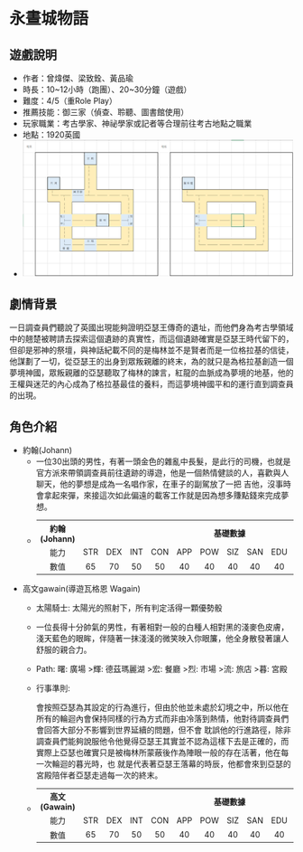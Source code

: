 # 永晝城物語
## 遊戲說明
- 作者：曾煒傑、梁致銓、黃品瑜
- 時長：10\~12小時（跑團）、20\~30分鐘（遊戲）
- 難度：4/5（重Role Play）
- 推薦技能：御三家（偵查、聆聽、圖書館使用）
- 玩家職業：考古學家、神祕學家或記者等合理前往考古地點之職業
- 地點：1920英國
- ![map](劇本/地圖.png) 
## 劇情背景
一日調查員們聽說了英國出現能夠證明亞瑟王傳奇的遺址，而他們身為考古學領域中的翹楚被聘請去探索這個遺跡的真實性，而這個遺跡確實是亞瑟王時代留下的，但卻是邪神的祭壇，與神話紀載不同的是梅林並不是賢者而是一位格拉基的信徒，他謀劃了一切，從亞瑟王的出身到眾叛親離的終末，為的就只是為格拉基創造一個夢境神國，眾叛親離的亞瑟聽取了梅林的諫言，紅龍的血脈成為夢境的地基，他的王權與迷茫的內心成為了格拉基最佳的養料，而這夢境神國平和的運行直到調查員的出現。
## 角色介紹
- 約翰(Johann)
  - 一位30出頭的男性，有著一頭金色的雜亂中長髮，是此行的司機，也就是官方派來帶領調查員前往遺跡的導遊，他是一個熱情健談的人，喜歡與人聊天，他的夢想是成為一名唱作家，在車子的副駕放了一把 
    吉他，沒事時會拿起來彈，來接這次如此偏遠的載客工作就是因為想多賺點錢來完成夢想。
  -  <table>
     <tr>
        <th align="center">約翰(Johann)</th><th colspan="13" align="center">基礎數據</th>
     </tr>
     <tr>
         <td align="center">能力</td><td align="center">STR</td><td align="center">DEX</td><td align="center">INT</td><td align="center">CON</td><td                align="center">APP</td><td align="center">POW</td><td align="center">SIZ</td><td align="center">SAN</td><td align="center">EDU</td><td     
         align="center">Luck</td><td align="center">HP</td><td align="center">MP</td><td align="center">DB</td>
     </tr>
     <tr>
        <td align="center">數值</td><td align="center">65</td><td align="center">70</td><td align="center">50</td><td align="center">50</td><td                     align="center">40</td><td align="center">40</td><td align="center">40</td><td align="center">40</td><td align="center">40</td><td     
        align="center">50</td><td align="center">9</td><td align="center">8</td><td align="center">1D4</td>
     </tr>
     </table>
- 高文gawain(導遊瓦格恩 Wagain)
  - 太陽騎士: 太陽光的照射下，所有判定活得一顆優勢骰
  - 一位長得十分帥氣的男性，有著相對一般的白種人相對黑的淺麥色皮膚，淺天藍色的眼眸，伴隨著一抹淺淺的微笑映入你眼簾，他全身散發著讓人舒服的親合力。
  - Path: 曙: 廣場 >輝: 德茲瑪麗湖 >宏: 餐廳 >烈: 市場 >流: 旅店 >暮: 宮殿
  - 行事準則: 
  
    會按照亞瑟為其設定的行為進行，但由於他並未處於幻境之中，所以他在所有的輪迴內會保持同樣的行為方式而非由冷落到熱情，他對待調查員們會回答大部分不影響到世界延續的問題，但不會
    耽誤他的行進路徑，除非調查員們能夠說服他令他覺得亞瑟王其實並不認為這樣下去是正確的，而實際上亞瑟也確實只是被梅林所蒙蔽後作為陣眼一般的存在活著，他在每一次輪迴的暮光時，也
    就是代表著亞瑟王落幕的時辰，他都會來到亞瑟的宮殿陪伴者亞瑟走過每一次的終末。

  -  <table>
     <tr>
        <th align="center">高文(Gawain)</th><th colspan="13" align="center">基礎數據</th>
     </tr>
     <tr>
         <td align="center">能力</td><td align="center">STR</td><td align="center">DEX</td><td align="center">INT</td><td align="center">CON</td><td                align="center">APP</td><td align="center">POW</td><td align="center">SIZ</td><td align="center">SAN</td><td align="center">EDU</td><td     
         align="center">Luck</td><td align="center">HP</td><td align="center">MP</td><td align="center">DB</td>
     </tr>
     <tr>
        <td align="center">數值</td><td align="center">65</td><td align="center">70</td><td align="center">50</td><td align="center">50</td><td                     align="center">40</td><td align="center">40</td><td align="center">40</td><td align="center">40</td><td align="center">40</td><td     
        align="center">50</td><td align="center">9</td><td align="center">8</td><td align="center">1D4</td>
     </tr>
     </table>


